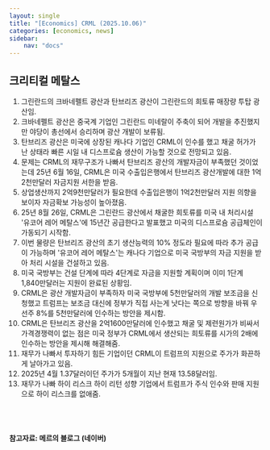 ```yaml
---
layout: single
title: "[Economics] CRML (2025.10.06)"
categories: [economics, news]
sidebar:
    nav: "docs"
---
```


## 크리티컬 메탈스
1. 그린란드의 크바네펠트 광산과 탄브리즈 광산이 그린란드의 희토류 매장량 투탑 광산임.
1. 크바네펠트 광산은 중국계 기업인 그린란드 미네랄이 주축이 되어 개발을 추진했지만 야당이 총선에서 승리하며 광산 개발이 보류됨.
1. 탄브리즈 광산은 미국에 상장된 캐나다 기업인 CRML이 인수를 했고 채굴 허가가 난 상태라 빠른 시일 내 디스프로슘 생산이 가능할 것으로 전망되고 있음.
1. 문제는 CRML의 재무구조가 나빠서 탄브리즈 광산의 개발자금이 부족했던 것이었는데 25년 6월 16일, CRML은 미국 수출입은행에서 탄브리즈 광산개발에 대한 1억2천만달러 자금지원 서한을 받음.
1. 상업생산까지 2억9천만달러가 필요한데 수출입은행이 1억2천만달러 지원 의향을 보이자 자금확보 가능성이 높아졌음.
1. 25년 8월 26일, CRML은 그린란드 광산에서 채굴한 희토류를 미국 내 처리시설 '유코어 레어 메탈스'에 15년간 공급한다고 발표했고 미국의 디스프로슘 공급체인이 가동되기 시작함.
1. 이번 물량은 탄브리즈 광산의 초기 생산능력의 10% 정도라 필요에 따라 추가 공급이 가능하며 '유코어 레어 메탈스'는 캐나다 기업으로 미국 국방부의 자금 지원을 받아 처리 시설을 건설하고 있음.
1. 미국 국방부는 건설 단계에 따라 4단계로 자금을 지원할 계획이며 이미 1단계 1,840만달러는 지원이 완료된 상황임.
1. CRML은 광산 개발자금이 부족하자 미국 국방부에 5천만달러의 개발 보조금을 신청했고 트럼프는 보조금 대신에 정부가 직접 사는게 낫다는 쪽으로 방향을 바꿔 우선주 8%를 5천만달러에 인수하는 방안을 제시함.
1. CRML은 탄브리즈 광산을 2억1600만달러에 인수했고 채굴 및 제련원가가 비싸서 가격경쟁력이 없는 점은 미국 정부가 CRML에서 생산되는 희토류를 시가의 2배에 인수하는 방안을 제시해 해결해줌.
1. 재무가 나빠서 투자하기 힘든 기업이던 CRML이 트럼프의 지원으로 주가가 화끈하게 날아가고 있음.
1. 2025년 4월 1.37달러이던 주가가 5개월이 지난 현재 13.58달러임.
1. 재무가 나빠 하이 리스크 하이 리턴 성향 기업에서 트럼프가 주식 인수와 판매 지원으로 하이 리스크를 없애줌.



<br/>
<br/>

#### 참고자료: 메르의 블로그 (네이버)
